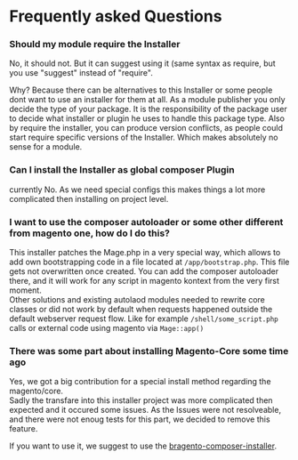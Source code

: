 Frequently asked Questions
==========================

### Should my module require the Installer

No, it should not. But it can suggest using it (same syntax as require, but you use "suggest" instead of "require".

Why? Because there can be alternatives to this Installer or some people dont want to use an installer for them at all. 
As a module publisher you only decide the type of your package. It is the responsibility of the package user to decide
what installer or plugin he uses to handle this package type.
Also by require the installer, you can produce version conflicts,
as people could start require specific versions of the Installer.
Which makes absolutely no sense for a module.

### Can I install the Installer as global composer Plugin

currently No. As we need special configs this makes things a lot more complicated then installing on project level.


### I want to use the composer autoloader or some other different from magento one, how do I do this?

This installer patches the Mage.php in a very special way, which allows to add own bootstrapping code in a file
located at `/app/bootstrap.php`. This file gets not overwritten once created.
You can add the composer autoloader there,
and it will work for any script in magento kontext from the very first moment.  
Other solutions and existing autolaod modules needed to rewrite core classes or did not work by default when requests
happened outside the default webserver request flow. Like for example `/shell/some_script.php` calls or external code
using magento via `Mage::app()`

### There was some part about installing Magento-Core some time ago

Yes, we got a big contribution for a special install method regarding the magento/core.  
Sadly the transfare into this installer project was more complicated then expected and it occured some issues.
As the Issues were not resolveable, and there were not enoug tests for this part, we decided to remove this feature.

If you want to use it, we suggest to use the [bragento-composer-installer](https://github.com/bragento/bragento-composer-installer). 

